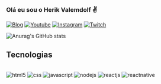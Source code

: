 ### Olá eu sou o Herik Valemdolf ✌️

[![Blog](https://img.shields.io/website-up-down-green-red/http/monip.org.svg)](#)
[![Youtube](https://img.shields.io/badge/YouTube-FF0000?style=for-the-badge&logo=youtube&logoColor=white)](https://youtube.com/channel/UC9ktGM4AY9ttmuLhWoKqzXQ)
[![Instagram](https://img.shields.io/badge/Instagram-E4405F?style=for-the-badge&logo=instagram&logoColor=white)](https://www.instagram.com/herikgvs/)
[![Twitch](https://img.shields.io/badge/Twitch-9146FF?style=for-the-badge&logo=twitch&logoColor=white)](https://www.twitch.tv/140871182129)

![Anurag's GitHub stats](https://github-readme-stats.vercel.app/api?username=HerikValemdolf&show_icons=true&theme=highcontrast)

## Tecnologias

<div style="display: inline_block"><br/>
<img aling="center" alt="html5" src="https://img.shields.io/badge/HTML5-E34F26?style=for-the-badge&logo=html5&logoColor=white">
<img aling="center" alt="css" src="https://img.shields.io/badge/CSS3-1572B6?style=for-the-badge&logo=css3&logoColor=white">
<img aling="center" alt="javascript" src="https://img.shields.io/badge/JavaScript-F7DF1E?style=for-the-badge&logo=javascript&logoColor=black">
<img aling="center" alt="nodejs" src="https://img.shields.io/badge/Node.js-43853D?style=for-the-badge&logo=node.js&logoColor=white">
<img aling="center" alt="reactjs" src="https://img.shields.io/badge/React-20232A?style=for-the-badge&logo=react&logoColor=61DAFB">
<img aling="center" alt="reactnative" src="https://img.shields.io/badge/Bootstrap-563D7C?style=for-the-badge&logo=bootstrap&logoColor=white">
</div>
